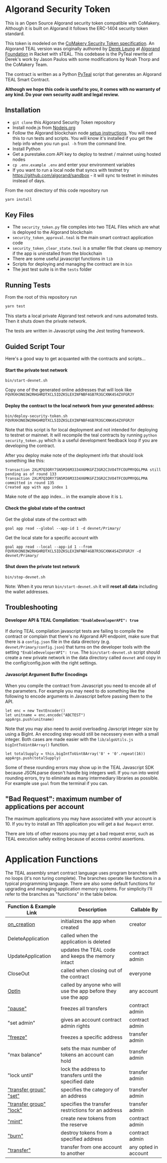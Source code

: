 # Algorand Security Token

This is an Open Source Algorand security token compatible with CoMakery. Although it is built on Algorand it follows the ERC-1404 security token standard. 

This token is modeled on the [CoMakery Security Token specification](https://github.com/CoMakery/comakery-security-token). An Algorand TEAL version was originally authored by [Derek Leung](https://github.com/derbear) at [Algorand Foundation](https://algorand.foundation/) in Racket with sTEAL. This codebase is the PyTeal rewrite of Derek's work by Jason Paulos with some modifications by Noah Thorp and the CoMakery Team.

The contract is written as a Python [PyTeal](https://github.com/algorand/pyteal) script that generates an Algorand TEAL Smart Contract.

__Although we hope this code is useful to you, it comes with no warranty of any kind. Do your own security audit and legal review.__

## Installation
* `git clone` this Algorand Security Token repository
* Install node.js from [Nodejs.org](https://nodejs.org)
* Follow the Algorand blockchain node [setup instructions](https://developer.algorand.org/docs/run-a-node/setup/install/). You will need this to run tests and scripts. You will know it's installed if you get the help info when you run `goal -h` from the command line.
* Install Python
* Get a purestake.com API key to deploy to testnet / mainnet using hosted nodes
* `cp .env.example .env` and enter your environment variables
* If you want to run a local node that syncs with testnet try https://github.com/algorand/sandbox - it will sync to testnet in minutes instead of days.

From the root directory of this code repository run
```bash
yarn install
```

## Key Files

* The `security_token.py` file compiles into two TEAL Files which are what is deployed to the Algorand blockchain
* `security_token_approval.teal` is the main smart contract application code
* `security_token_clear_state.teal` is a smaller file that cleans up memory if the app is uninstalled from the blockchain
* There are some useful javascript functions in `lib`
* Scripts for deploying and managing the contract are in `bin`
* The jest test suite is in the `tests` folder

## Running Tests
From the root of this repository run
```bash
yarn test
```
This starts a local private Algorand test network and runs automated tests. Then it shuts down the private network.

The tests are written in Javascript using the Jest testing framework.

## Guided Script Tour

Here's a good way to get acquanted with the contracts and scripts...

#### Start the private test network
```
bin/start-devnet.sh
```

Copy one of the generated online addresses that will look like `FQVRXH3NO3W2RHGHRDTXCL5IDZKSLEXINFNBF4GB7R3GCXNK4S4ZXFGRJY`

#### Deploy the contract to the local network from your generated address:
```
bin/deploy-security-token.sh FQVRXH3NO3W2RHGHRDTXCL5IDZKSLEXINFNBF4GB7R3GCXNK4S4ZXFGRJY
```

Note that this script is for local deployment and not intended for deploying to testnet or mainnet. It will recompile the teal contracts by running `python security_token.py` which is a useful development feedback loop if you are developing the contract.

After you deploy make note of the deployment info that should look something like this:
```
Transaction 2XLM7Q3ORY7SN5M36M3334X6MKGFZ3GR2C3VO4TFCOUPMYQGLPMA still pending as of round 133
Transaction 2XLM7Q3ORY7SN5M36M3334X6MKGFZ3GR2C3VO4TFCOUPMYQGLPMA committed in round 135
Created app with app index 1
```

Make note of the app index... in the example above it is `1`.

#### Check the global state of the contract

Get the global state of the contract with
```
goal app read --global --app-id 1 -d devnet/Primary/
```

Get the local state for a specific account with
```
goal app read --local --app-id 1 --from FQVRXH3NO3W2RHGHRDTXCL5IDZKSLEXINFNBF4GB7R3GCXNK4S4ZXFGRJY -d devnet/Primary/
```

#### Shut down the private test network 

```
bin/stop-devnet.sh
```

Note: When it you rerun `bin/start-devnet.sh` it will **reset all data** including the wallet addresses.

## Troubleshooting

#### Developer API & TEAL Compilation: `"EnableDeveloperAPI": true`
If during TEAL compilation javascript tests are failing to compile the contract or complain that there's no Algorand API endpoint, make sure that there is a `config.json` file in the data directory (e.g. `devnet/Primary/config.json`) that turns on the developer tools with the setting `"EnableDeveloperAPI": true`. The `bin/start-devnet.sh` script should create a new private network in the data directory called `devnet` and copy in the config/config.json with the right settings.

#### Javascript Argument Buffer Encodings
When you compile the contract from Javascript you need to encode all of the parameters. 
For example you may need to do something like the following to encode arguments in Javascript before passing them to the API. 
```
let enc = new TextEncoder()
let unitname = enc.encode("ABCTEST")
appArgs.push(unitname)
```

Note that you may also need to avoid overloading Javscript integer size by using a BigInt. An encoding step would still be necessery even with a small integer. Both cases are made easier with the `lib/algoUtils.js` `bigIntToUint8Array()` function.

```
let totalSupply = this.bigIntToUint8Array('8' + '0'.repeat(16))
appArgs.push(totalSupply)
```

Some of these rounding errors may show up in the TEAL Javascript SDK because JSON.parse doesn't handle big integers well.
If you run into weird rounding errors, try to eliminate as many intermediary libraries as possible. For example use `goal` from the terminal if you can.

## "Bad Request": maximum number of applications per account

The maximum applications you may have associated with your account is 10. If you try to install an 11th application you will get a `Bad Request` error.

There are lots of other reasons you may get a bad request error, such as TEAL execution safely exiting because of access control assertions.

# Application Functions

The TEAL assembly smart contract language uses program branches with no loops (it's non turing complete). The branches operate like functions in a typical programming language. There are also some default functions for upgrading and managing application memory systems. For simplicity I'll refer to the branches as "functions" in the table below.

| Function & Example Link | Description | Callable By |
|-|-|-|
| [on_creation](bin/deploy-security-token.sh) | initializes the app when created | creator |
| DeleteApplication | called when the application is deleted|  |
| UpdateApplication | updates the TEAL code and keeps the memory intact | contract admin |
| CloseOut | called when closing out of the contract | everyone |
| [OptIn](bin/optin.sh) | called by anyone who will use the app before they use the app | any account |
| ["pause"](tests/pause_contract.test.js) | freezes all transfers | contract admin |
| "set admin" | gives an account contract admin rights | contract admin  |
| ["freeze"](bin/freeze.sh) | freezes a specific address | transfer admin |
| "max balance" | sets the max number of tokens an account can hold | transfer admin |
| "lock until" | lock the address to transfers until the specified date | transfer admin |
| ["transfer group" "set"](bin/transfer-group-set.sh) | specifies the category of an address | transfer admin |
| ["transfer group" "lock"](bin/transfer-group-lock.sh) | specifies the transfer restrictions for an address | transfer admin |
| ["mint"](bin/mint.sh) | create new tokens from the reserve | contract admin |
| ["burn"](tests/burn.test.js) | destroy tokens from a specified address | contract admin |
| ["transfer"](tests/transfer_restrictions.test.js) | transfer from one account to another | any opted in account |

